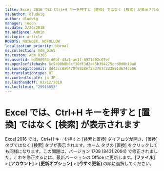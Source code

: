 ```yaml
---
title: Excel 2016 では Ctrl+H キーを押すと [置換] ではなく [検索] が表示される
ms.author: dludwig
author: dludwig
manager: jecon
ms.date: 2/26/2018
ms.audience: Admin
ms.topic: article
ROBOTS: NOINDEX, NOFOLLOW
localization_priority: Normal
ms.collection: Adm_O365
ms.custom: Adm_O365
ms.assetid: bd398934-d6bf-43a7-ae1f-6921402c07ef
ms.openlocfilehash: 6c9a90b8b0cf30df3d2a45b394275ccd8d0b19a8
ms.sourcegitcommit: dd43cc0a9470f98b8ef2a3787c823801d674c666
ms.translationtype: HT
ms.contentlocale: ja-JP
ms.lasthandoff: 02/12/2019
ms.locfileid: "29916853"
---
```

# <a name="ctrlh-shows-find-not-replace-in-excel"></a>Excel では、Ctrl+H キーを押すと [置換] ではなく [検索] が表示されます

Excel 2016 では、Ctrl+H キーを押すと [検索と置換] ダイアログが開き、[置換] タブではなく [検索] タブが表示されます。ホーム タブの [置換] をクリックしても同様になります。この問題は、バージョン 1708 (8431.2094) で修正されました。これを修正するには、最新バージョンの Office に更新します。**[ファイル]** \> **[アカウント]** \> **[更新オプション]** \> **[今すぐ更新]** の順に選択してください。
  


